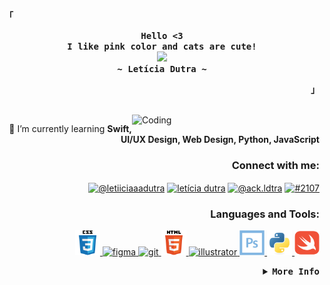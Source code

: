 
<p align="left"><strong><samp>「</samp></strong></p>
  <p align="center">
    <samp>
      <b>
        Hello <3
      <br>
        I like pink color and cats are cute!
      </b>
      <br>
        <image src="https://readme-typing-svg.herokuapp.com?font=Iosevka&size=16&color=FF66C4&center=true&width=410&height=45&lines=I'm+a+dev+and+UI/UX+student.">
      <br>
      <b>
        ~ Letícia Dutra ~
      </b>
    </samp>
  </p>
<p align="right"><strong><samp>」</samp></strong></p>

<br>

<img align="right" alt="Coding" width="300" src="https://user-images.githubusercontent.com/101335613/196063482-49778ddc-61cc-4205-9903-33b0e19a60c4.png">

<div align="right">


:cherry_blossom:  I’m currently learning **Swift, UI/UX Design, Web Design, Python, JavaScript**



<h3 align="right">Connect with me:</h3>
<p align="right">
<a href="https://codepen.io/@letiiciaaadutra" target="blank"><img align="center" src="https://raw.githubusercontent.com/rahuldkjain/github-profile-readme-generator/master/src/images/icons/Social/codepen.svg" alt="@letiiciaaadutra" height="30" width="40" /></a>
<a href="https://linkedin.com/in/letícia dutra" target="blank"><img align="center" src="https://raw.githubusercontent.com/rahuldkjain/github-profile-readme-generator/master/src/images/icons/Social/linked-in-alt.svg" alt="letícia dutra" height="30" width="40" /></a>
<a href="https://instagram.com/@ack.ldtra" target="blank"><img align="center" src="https://raw.githubusercontent.com/rahuldkjain/github-profile-readme-generator/master/src/images/icons/Social/instagram.svg" alt="@ack.ldtra" height="30" width="40" /></a>
<a href="https://discord.gg/#2107" target="blank"><img align="center" src="https://raw.githubusercontent.com/rahuldkjain/github-profile-readme-generator/master/src/images/icons/Social/discord.svg" alt="#2107" height="30" width="40" /></a>
</p>

<h3 align="right">Languages and Tools:</h3>
<p align="right"><a href="https://www.w3schools.com/css/" target="_blank" rel="noreferrer"> <img src="https://raw.githubusercontent.com/devicons/devicon/master/icons/css3/css3-original-wordmark.svg" alt="css3" width="40" height="40"/> </a> <a href="https://www.figma.com/" target="_blank" rel="noreferrer"> <img src="https://www.vectorlogo.zone/logos/figma/figma-icon.svg" alt="figma" width="40" height="40"/> </a> <a href="https://git-scm.com/" target="_blank" rel="noreferrer"> <img src="https://www.vectorlogo.zone/logos/git-scm/git-scm-icon.svg" alt="git" width="40" height="40"/> </a> <a href="https://www.w3.org/html/" target="_blank" rel="noreferrer"> <img src="https://raw.githubusercontent.com/devicons/devicon/master/icons/html5/html5-original-wordmark.svg" alt="html5" width="40" height="40"/> </a> <a href="https://www.adobe.com/in/products/illustrator.html" target="_blank" rel="noreferrer"> <img src="https://www.vectorlogo.zone/logos/adobe_illustrator/adobe_illustrator-icon.svg" alt="illustrator" width="40" height="40"/> </a> <a href="https://developer.mozilla.org/en-US/docs/Web/JavaScript" target="_blank" rel="noreferrer"> <a href="https://www.photoshop.com/en" target="_blank" rel="noreferrer"> <img src="https://raw.githubusercontent.com/devicons/devicon/master/icons/photoshop/photoshop-line.svg" alt="photoshop" width="40" height="40"/> </a> <a href="https://www.python.org" target="_blank" rel="noreferrer"> <img src="https://raw.githubusercontent.com/devicons/devicon/master/icons/python/python-original.svg" alt="python" width="40" height="40"/> </a> <a href="https://developer.apple.com/swift/" target="_blank" rel="noreferrer"> <img src="https://raw.githubusercontent.com/devicons/devicon/master/icons/swift/swift-original.svg" alt="swift" width="40" height="40"/> </a> </p>

<details>
<summary><samp><b>More Info</b></samp></summary>

  <br>
  
<p><img align="center" src="https://github-readme-stats.vercel.app/api/top-langs?username=leticiadutra22-23&show_icons=true&theme=tokyonight&title_color=e392fe&text_color=f1c9fe&hide_border=true&locale=en&layout=compact" alt="leticiadutra22-23" /></p>

<p><img align="center" src="https://github-readme-streak-stats.herokuapp.com/?user=leticiadutra22-23&theme=dark" alt="leticiadutra22-23" /></p>

</details>
